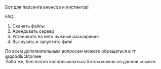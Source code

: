 Бот для парсинга анонсов и листингов!

FAQ:
1. Скачать файлы
2. Арендовать сервер
3. Установить на него нужные расширения
4. Выгрузить и запустить файл

По всем дополнительным вопросам можете обращаться в тг @goodlucktomee <br>
Либо же, бесплатно воспользоваться ботом можно по данной ссылке: 
